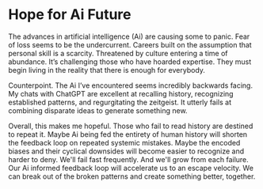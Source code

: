 <template data-parse>2023-01-25</template>

# Hope for Ai Future

The advances in artificial intelligence (Ai) are causing some to panic. Fear of loss seems to be the undercurrent. Careers built on the assumption that personal skill is a scarcity. Threatened by culture entering a time of abundance. It’s challenging those who have hoarded expertise. They must begin living in the reality that there is enough for everybody. 

Counterpoint. The Ai I’ve encountered seems incredibly backwards facing. My chats with ChatGPT are excellent at recalling history, recognizing established patterns, and regurgitating the zeitgeist. It utterly fails at combining disparate ideas to generate something new. 

Overall, this makes me hopeful. Those who fail to read history are destined to repeat it. Maybe Ai being fed the entirety of human history will shorten the feedback loop on repeated systemic mistakes. Maybe the encoded biases and their cyclical downsides will become easier to recognize and harder to deny. We'll fail fast frequently. And we'll grow from each failure. Our Ai informed feedback loop will accelerate us to an escape velocity. We can break out of the broken patterns and create something better, together.